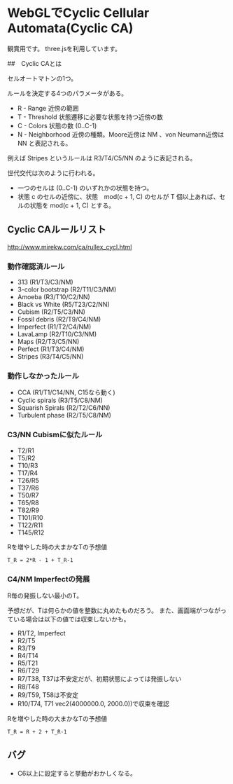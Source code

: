 # WebGLでCyclic Cellular Automata(Cyclic CA)

観賞用です。
three.jsを利用しています。

##　Cyclic CAとは

セルオートマトンの1つ。

ルールを決定する4つのパラメータがある。

- R - Range 近傍の範囲
- T - Threshold 状態遷移に必要な状態を持つ近傍の数
- C - Colors 状態の数 (0..C-1)
- N - Neighborhood 近傍の種類。Moore近傍は NM 、von Neumann近傍は NN と表記される。

例えば Stripes というルールは R3/T4/C5/NN のように表記される。

世代交代は次のように行われる。

- 一つのセルは (0..C-1) のいずれかの状態を持つ。
- 状態 c のセルの近傍に、状態　mod(c + 1, C) のセルが T 個以上あれば、セルの状態を mod(c + 1, C) とする。

## Cyclic CAルールリスト
http://www.mirekw.com/ca/rullex_cycl.html

### 動作確認済ルール

- 313 (R1/T3/C3/NM)
- 3-color bootstrap (R2/T11/C3/NM)
- Amoeba (R3/T10/C2/NN)
- Black vs White (R5/T23/C2/NN)
- Cubism (R2/T5/C3/NN)
- Fossil debris (R2/T9/C4/NM)
- Imperfect (R1/T2/C4/NM)
- LavaLamp (R2/T10/C3/NM)
- Maps (R2/T3/C5/NN)
- Perfect (R1/T3/C4/NM)
- Stripes (R3/T4/C5/NN)

### 動作しなかったルール

- CCA (R1/T1/C14/NN, C15なら動く)
- Cyclic spirals (R3/T5/C8/NM)
- Squarish Spirals (R2/T2/C6/NN)
- Turbulent phase (R2/T5/C8/NM)

### C3/NN Cubismに似たルール

- T2/R1
- T5/R2
- T10/R3
- T17/R4
- T26/R5
- T37/R6
- T50/R7
- T65/R8
- T82/R9
- T101/R10
- T122/R11
- T145/R12

Rを増やした時の大まかなTの予想値

```
T_R = 2*R - 1 + T_R-1
```

### C4/NM Imperfectの発展

R毎の発振しない最小のT。

予想だが、Tは何らかの値を整数に丸めたものだろう。
また、画面端がつながっている場合は以下の値では収束しないかも。

- R1/T2, Imperfect
- R2/T5
- R3/T9
- R4/T14
- R5/T21
- R6/T29
- R7/T38, T37は不安定だが、初期状態によっては発振しない
- R8/T48
- R9/T59, T58は不安定
- R10/T74, T71 vec2(4000000.0, 2000.0))で収束を確認

Rを増やした時の大まかなTの予想値

```
T_R = R + 2 + T_R-1
```

## バグ

- C6以上に設定すると挙動がおかしくなる。
